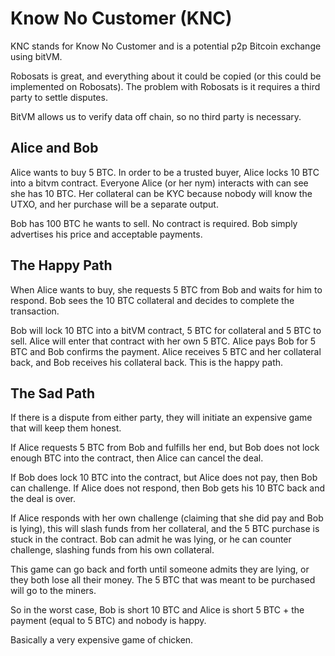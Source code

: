# Know No Customer (KNC)
KNC stands for Know No Customer and is a potential p2p Bitcoin exchange using bitVM.

Robosats is great, and everything about it could be copied (or this could be implemented on Robosats). The problem with Robosats is it requires a third party to settle disputes.

BitVM allows us to verify data off chain, so no third party is necessary.

## Alice and Bob 

Alice wants to buy 5 BTC. In order to be a trusted buyer, Alice locks 10 BTC into a bitvm contract. Everyone Alice (or her nym) interacts with can see she has 10 BTC. Her collateral can be KYC because nobody will know the UTXO, and her purchase will be a separate output. 

Bob has 100 BTC he wants to sell. No contract is required. Bob simply advertises his price and acceptable payments.

## The Happy Path

When Alice wants to buy, she requests 5 BTC from Bob and waits for him to respond. Bob sees the 10 BTC collateral and decides to complete the transaction.

Bob will lock 10 BTC into a bitVM contract, 5 BTC for collateral and 5 BTC to sell. Alice will enter that contract with her own 5 BTC. Alice pays Bob for 5 BTC and Bob confirms the payment. Alice receives 5 BTC and her collateral back, and Bob receives his collateral back. This is the happy path.

## The Sad Path

If there is a dispute from either party, they will initiate an expensive game that will keep them honest.

If Alice requests 5 BTC from Bob and fulfills her end, but Bob does not lock enough BTC into the contract, then Alice can cancel the deal. 

If Bob does lock 10 BTC into the contract, but Alice does not pay, then Bob can challenge. If Alice does not respond, then Bob gets his 10 BTC back and the deal is over.

If Alice responds with her own challenge (claiming that she did pay and Bob is lying), this will slash funds from her collateral, and the 5 BTC purchase is stuck in the contract. Bob can admit he was lying, or he can counter challenge, slashing funds from his own collateral. 

This game can go back and forth until someone admits they are lying, or they both lose all their money. The 5 BTC that was meant to be purchased will go to the miners. 

So in the worst case, Bob is short 10 BTC and Alice is short 5 BTC + the payment (equal to 5 BTC) and nobody is happy.

Basically a very expensive game of chicken.

